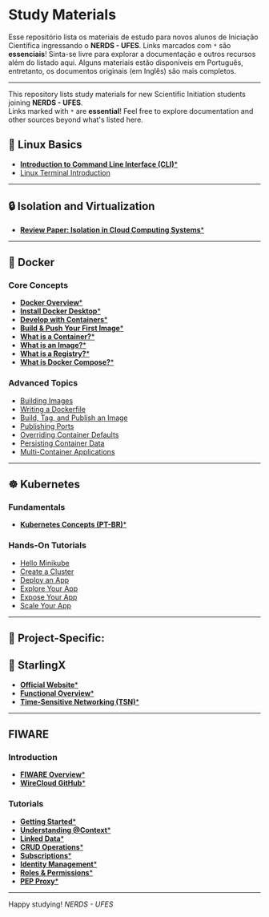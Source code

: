 # Study Materials  

Esse repositório lista os materiais de estudo para novos alunos de Iniciação Científica ingressando o **NERDS - UFES**.
Links marcados com `*` são **essenciais**! Sinta-se livre para explorar a documentação e outros recursos além do listado aqui.
Alguns materiais estão disponíveis em Português, entretanto, os documentos originais (em Inglês) são mais completos.

---

This repository lists study materials for new Scientific Initiation students joining **NERDS - UFES**.  
Links marked with `*` are **essential**! Feel free to explore documentation and other sources beyond what's listed here.  

## 📌 **Linux Basics**  
- [**Introduction to Command Line Interface (CLI)***](https://www.w3schools.com/whatis/whatis_cli.asp)  
- [Linux Terminal Introduction](https://linuxhandbook.com/linux-terminal-intro/)  

---

## 🔒 **Isolation and Virtualization**  
- [**Review Paper: Isolation in Cloud Computing Systems***](Revisão_Bibliográfica___Isolamento_em_Sistemas_de_Computação_em_Nuvem.pdf)  

---

## 🐳 **Docker**  

### **Core Concepts**  
- [**Docker Overview***](https://docs.docker.com/get-started/docker-overview/)  
- [**Install Docker Desktop***](https://docs.docker.com/get-started/introduction/get-docker-desktop/)  
- [**Develop with Containers***](https://docs.docker.com/get-started/introduction/develop-with-containers/)  
- [**Build & Push Your First Image***](https://docs.docker.com/get-started/introduction/build-and-push-first-image/)  
- [**What is a Container?***](https://docs.docker.com/get-started/docker-concepts/the-basics/what-is-a-container/)  
- [**What is an Image?***](https://docs.docker.com/get-started/docker-concepts/the-basics/what-is-an-image/)  
- [**What is a Registry?***](https://docs.docker.com/get-started/docker-concepts/the-basics/what-is-a-registry/)  
- [**What is Docker Compose?***](https://docs.docker.com/get-started/docker-concepts/the-basics/what-is-docker-compose/)  

### **Advanced Topics**  
- [Building Images](https://docs.docker.com/get-started/docker-concepts/building-images/)  
- [Writing a Dockerfile](https://docs.docker.com/get-started/docker-concepts/building-images/writing-a-dockerfile/)  
- [Build, Tag, and Publish an Image](https://docs.docker.com/get-started/docker-concepts/building-images/build-tag-and-publish-an-image/)  
- [Publishing Ports](https://docs.docker.com/get-started/docker-concepts/running-containers/publishing-ports/)  
- [Overriding Container Defaults](https://docs.docker.com/get-started/docker-concepts/running-containers/overriding-container-defaults/)  
- [Persisting Container Data](https://docs.docker.com/get-started/docker-concepts/running-containers/persisting-container-data/)  
- [Multi-Container Applications](https://docs.docker.com/get-started/docker-concepts/running-containers/multi-container-applications/)  

---

## ☸️ **Kubernetes**  

### **Fundamentals**  
- [**Kubernetes Concepts (PT-BR)***](https://kubernetes.io/pt-br/docs/concepts/)  

### **Hands-On Tutorials**  
- [Hello Minikube](https://kubernetes.io/pt-br/docs/tutorials/hello-minikube/)  
- [Create a Cluster](https://kubernetes.io/pt-br/docs/tutorials/kubernetes-basics/create-cluster/)  
- [Deploy an App](https://kubernetes.io/pt-br/docs/tutorials/kubernetes-basics/deploy-app/)  
- [Explore Your App](https://kubernetes.io/pt-br/docs/tutorials/kubernetes-basics/explore/)  
- [Expose Your App](https://kubernetes.io/pt-br/docs/tutorials/kubernetes-basics/expose/)  
- [Scale Your App](https://kubernetes.io/pt-br/docs/tutorials/kubernetes-basics/scale/)  

---

## 🎯 **Project-Specific:** 

## 🚀 **StarlingX**  
- [**Official Website***](https://www.starlingx.io/)  
- [**Functional Overview***](https://docs.starlingx.io/introduction/functional_overview.html)  
- [**Time-Sensitive Networking (TSN)***](https://docs.starlingx.io/operations/tsn.html)
  
---

## **FIWARE**  

### **Introduction**  
- [**FIWARE Overview***](https://www.fiware.org/about-us/)  
- [**WireCloud GitHub***](https://github.com/Wirecloud/wirecloud)  

### **Tutorials**  
- [**Getting Started***](https://github.com/FIWARE/tutorials.Getting-Started/tree/41e3635af38896c39a9fd5d9bc3434bda924ad7a)  
- [**Understanding @Context***](https://github.com/FIWARE/tutorials.Understanding-At-Context/tree/6cfcc5ce0fc7eb1b52e0636c8a3f3dc237452375)  
- [**Linked Data***](https://github.com/FIWARE/tutorials.Linked-Data/tree/fba9cf7b1a5ea99c734ce06c3fc0fc749360d52a)  
- [**CRUD Operations***](https://github.com/FIWARE/tutorials.CRUD-Operations/tree/04c36ec170ea4e2946bdddd4c653a5b1b4a083e3)  
- [**Subscriptions***](https://github.com/FIWARE/tutorials.Subscriptions/tree/bc3d6f00f1841ef6695eaa329c6c226d6cbbc02c)  
- [**Identity Management***](https://github.com/FIWARE/tutorials.Identity-Management/tree/677ab9566913fdd030645edfa69d6e7b8722c3f2)  
- [**Roles & Permissions***](https://github.com/FIWARE/tutorials.Roles-Permissions/tree/864d11785c8109eb794e7809853a20ae424ac48e7)  
- [**PEP Proxy***](https://github.com/FIWARE/tutorials.PEP-Proxy/tree/b6a7ba6581e89379365b887e6b92aaa33f061278)  

---

Happy studying!
*NERDS - UFES*

